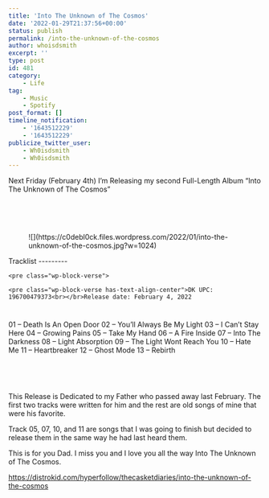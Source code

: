 ```yaml
---
title: 'Into The Unknown of The Cosmos'
date: '2022-01-29T21:37:56+00:00'
status: publish
permalink: /into-the-unknown-of-the-cosmos
author: whoisdsmith
excerpt: ''
type: post
id: 481
category:
    - Life
tag:
    - Music
    - Spotify
post_format: []
timeline_notification:
    - '1643512229'
    - '1643512229'
publicize_twitter_user:
    - Wh0isdsmith
    - Wh0isdsmith
---
```

Next Friday (February 4th) I’m Releasing my second Full-Length Album “Into The Unknown of The Cosmos”

<div aria-hidden="true" class="wp-block-spacer" style="height:50px;"></div><figure class="wp-block-image size-large">![](https://c0debl0ck.files.wordpress.com/2022/01/into-the-unknown-of-the-cosmos.jpg?w=1024)</figure>Tracklist
---------

```
<pre class="wp-block-verse">
```

```
<pre class="wp-block-verse has-text-align-center">DK UPC: 196700479373<br></br>Release date: February 4, 2022
```

<div aria-hidden="true" class="wp-block-spacer" style="height:25px;"></div>01 – Death Is An Open Door  
02 – You’ll Always Be My Light  
03 – I Can’t Stay Here  
04 – Growing Pains  
05 – Take My Hand  
06 – A Fire Inside  
07 – Into The Darkness  
08 – Light Absorption  
09 – The Light Wont Reach You  
10 – Hate Me  
11 – Heartbreaker  
12 – Ghost Mode  
13 – Rebirth

<div aria-hidden="true" class="wp-block-spacer" style="height:75px;"></div> This Release is Dedicated to my Father who passed away last February. The first two tracks were written for him and the rest are old songs of mine that were his favorite.

 Track 05, 07, 10, and 11 are songs that I was going to finish but decided to release them in the same way he had last heard them.

 This is for you Dad. I miss you and I love you all the way Into The Unknown of The Cosmos.

<https://distrokid.com/hyperfollow/thecasketdiaries/into-the-unknown-of-the-cosmos>